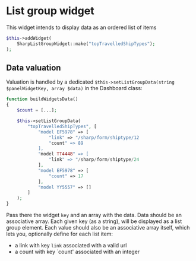 # List group widget

This widget intends to display data as an ordered list of items

```php
$this->addWidget(
    SharpListGroupWidget::make("topTravelledShipTypes");
);
```

## Data valuation

Valuation is handled by a dedicated `$this->setListGroupData(string $panelWidgetKey, array $data)` in the Dashboard class:

```php
function buildWidgetsData()
{
    $count = [...];

    $this->setListGroupData(
        "topTravelledShipTypes", [
            "model EF5978" => [
                "link" => "/sharp/form/shiptype/12
                "count" => 89
            ],
            "model TT4448" => [
                "link" => "/sharp/form/shiptype/24
            ],
            "model EF5978" => [
                "count" => 17
            ],
            "model YY5557" => []
        ]
    );
}
```

Pass there the widget `key` and an array with the data. Data should be an associative array. Each given key (as a string), will be displayed as a list group element. Each value should also be an associative array itself, which lets you, optionally define for each list item:
 - a link with key `link` associated with a valid url 
 - a count with key `count' associated with an integer